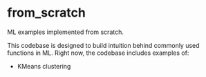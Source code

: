 # from_scratch
 ML examples implemented from scratch.
 
 This codebase is designed to build intuition behind commonly used functions in ML.  Right now, the codebase includes examples of:
 
  - KMeans clustering
